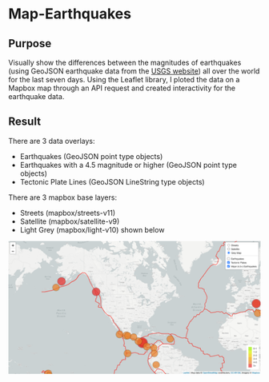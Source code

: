 # Map-Earthquakes

## Purpose
Visually show the differences between the magnitudes of earthquakes (using GeoJSON earthquake data from the [USGS website](https://earthquake.usgs.gov/earthquakes/feed/v1.0/geojson.php)) all over the world for the last seven days. Using the Leaflet library, I ploted the data on a Mapbox map through an API request and created interactivity for the earthquake data.

## Result
There are 3 data overlays: 
- Earthquakes (GeoJSON point type objects)
- Earthquakes with a 4.5 magnitude or higher (GeoJSON point type objects)
- Tectonic Plate Lines (GeoJSON LineString type objects)

There are 3 mapbox base layers:
- Streets (mapbox/streets-v11)
- Satellite (mapbox/satellite-v9)
- Light Grey (mapbox/light-v10) shown below

![This is an Image](https://github.com/rfwilliams92/Map-Earthquakes/blob/d2482b03bcca7305fc73e167da509c8c89a4d90c/Screen%20Shot%202022-04-24%20at%2012.03.37%20PM.png)
